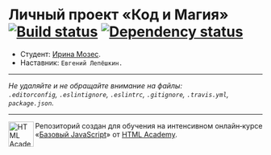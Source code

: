 # Личный проект «Код и Магия» [![Build status][travis-image]][travis-url] [![Dependency status][dependency-image]][dependency-url]

* Студент: [Ирина Мозес](https://up.htmlacademy.ru/javascript/5/user/208124).
* Наставник: `Евгений Лепёшкин.`

---

_Не удаляйте и не обращайте внимание на файлы:_<br>
_`.editorconfig`, `.eslintignore`, `.eslintrc`, `.gitignore`, `.travis.yml`, `package.json`._

---

<a href="https://htmlacademy.ru/intensive/javascript"><img align="left" width="50" height="50" title="HTML Academy" src="https://up.htmlacademy.ru/static/img/intensive/javascript/logo-for-github.svg"></a>

Репозиторий создан для обучения на интенсивном онлайн‑курсе «[Базовый JavaScript](https://htmlacademy.ru/intensive/javascript)» от [HTML Academy](https://htmlacademy.ru).

[travis-image]: https://travis-ci.org/htmlacademy-javascript/208124-code-and-magick.svg?branch=master
[travis-url]: https://travis-ci.org/htmlacademy-javascript/208124-code-and-magick
[dependency-image]: https://david-dm.org/htmlacademy-javascript/208124-code-and-magick.svg?style=flat-square
[dependency-url]: https://david-dm.org/htmlacademy-javascript/208124-code-and-magick
